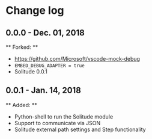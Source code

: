 # Change log

## 0.0.0 - Dec. 01, 2018
** Forked: **
 - https://github.com/Microsoft/vscode-mock-debug
 - `EMBED_DEBUG_ADAPTER = true`
 - Solitude 0.0.1

## 0.0.1 - Jan. 14, 2018
** Added: **
 - Python-shell to run the Solitude module
 - Support to communicate via JSON
 - Solitude external path settings and Step functionality
